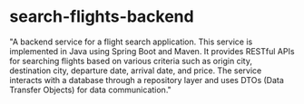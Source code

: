 # search-flights-backend
"A backend service for a flight search application. This service is implemented in Java using Spring Boot and Maven. It provides RESTful APIs for searching flights based on various criteria such as origin city, destination city, departure date, arrival date, and price. The service interacts with a database through a repository layer and uses DTOs (Data Transfer Objects) for data communication."
